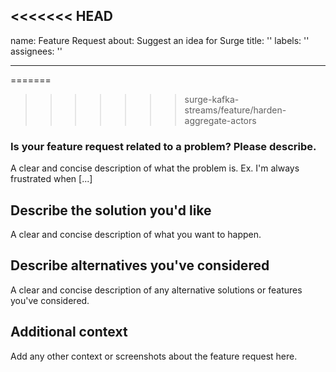 <<<<<<< HEAD
---
name: Feature Request
about: Suggest an idea for Surge
title: ''
labels: ''
assignees: ''

---

=======
>>>>>>> surge-kafka-streams/feature/harden-aggregate-actors
### Is your feature request related to a problem? Please describe.
A clear and concise description of what the problem is. Ex. I'm always frustrated when [...]

## Describe the solution you'd like
A clear and concise description of what you want to happen.

## Describe alternatives you've considered
A clear and concise description of any alternative solutions or features you've considered.

## Additional context
Add any other context or screenshots about the feature request here.
